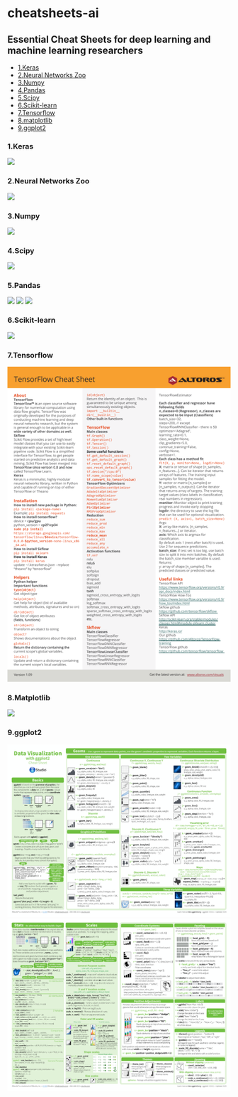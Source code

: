 # cheatsheets-ai
## Essential Cheat Sheets for deep learning and machine learning researchers
- [1.Keras](#1keras)
- [2.Neural Networks Zoo](#2neural-networks-zoo)
- [3.Numpy](#3numpy)
- [4.Pandas](#4pandas)
- [5.Scipy](#5scipy)
- [6.Scikit-learn](#6scikit-learn)
- [7.Tensorflow](#7tensorflow)
- [8.matplotlib](#8matplotlib)
- [9.ggplot2](#9ggplot2)

### 1.Keras
  ![](https://github.com/LittleHeap/cheatsheets-ai/blob/master/Keras.jpg)
### 2.Neural Networks Zoo
  ![](https://github.com/LittleHeap/cheatsheets-ai/blob/master/Neural%20Networks%20Zoo.png)
### 3.Numpy
  ![](https://github.com/LittleHeap/cheatsheets-ai/blob/master/Numpy.png)
### 4.Scipy
  ![](https://github.com/LittleHeap/cheatsheets-ai/blob/master/Scipy.png)
### 5.Pandas
  ![](https://github.com/LittleHeap/cheatsheets-ai/blob/master/Pandas-1.jpg)
  ![](https://github.com/LittleHeap/cheatsheets-ai/blob/master/Pandas-2.jpg)
  ![](https://github.com/LittleHeap/cheatsheets-ai/blob/master/Pandas-3.png)
### 6.Scikit-learn
  ![](https://github.com/LittleHeap/cheatsheets-ai/blob/master/Scikit%20Learn.png)
### 7.Tensorflow
  ![](https://github.com/LittleHeap/cheatsheets-ai/blob/master/Tensorflow%20Cheat%20Sheet.png)
### 8.Matplotlib
  ![](https://github.com/LittleHeap/cheatsheets-ai/blob/master/Matplotlib.png)
### 9.ggplot2
  ![](https://github.com/LittleHeap/cheatsheets-ai/blob/master/ggplot2_Cheat_Sheet_1.png)
  ![](https://github.com/LittleHeap/cheatsheets-ai/blob/master/ggplot2_Cheat_Sheet_2.png)
